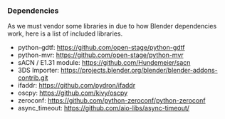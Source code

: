 ### Dependencies

As we must vendor some libraries in due to how Blender dependencies work, here
is a list of included libraries.

* python-gdtf: https://github.com/open-stage/python-gdtf
* python-mvr: https://github.com/open-stage/python-mvr
* sACN / E1.31 module: https://github.com/Hundemeier/sacn
* 3DS Importer: https://projects.blender.org/blender/blender-addons-contrib.git
* ifaddr: https://github.com/pydron/ifaddr
* oscpy: https://github.com/kivy/oscpy
* zeroconf: https://github.com/python-zeroconf/python-zeroconf
* async_timeout: https://github.com/aio-libs/async-timeout/
